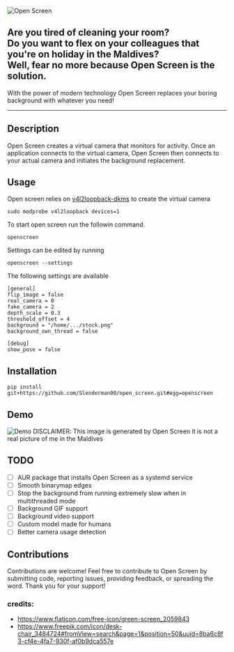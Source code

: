 ![Open Screen](https://github.com/Slenderman00/open_screen/blob/master/media/banner.png?raw=true)

Are you tired of cleaning your room?  
Do you want to flex on your colleagues that you're on holiday in the Maldives?  
Well, fear no more because Open Screen is the solution.
---
With the power of modern technology Open Screen replaces your boring background with whatever you need!

---
## Description
Open Screen creates a virtual camera that monitors for activity. Once an application connects to the virtual camera, Open Screen then connects to your actual camera and initiates the background replacement.

## Usage
Open screen relies on [v4l2loopback-dkms](https://github.com/umlaeute/v4l2loopback) to create the virtual camera 
```
sudo modprobe v4l2loopback devices=1
```

To start open screen run the followin command. 

```
openscreen
```
Settings can be edited by running 
```
openscreen --settings
```
The following settings are available
```
[general]
flip_image = false
real_camera = 0
fake_camera = 2
depth_scale = 0.3
threshold_offset = 4
background = "/home/.../stock.png"
background_own_thread = false

[debug]
show_pose = false

```
## Installation
```
pip install git+https://github.com/Slenderman00/open_screen.git#egg=openscreen 
```

## Demo
![Demo](https://github.com/Slenderman00/open_screen/blob/master/media/openScreen.png?raw=true)
DISCLAIMER: This image is generated by Open Screen it is not a real picture of me in the Maldives

## TODO
- [ ]  AUR package that installs Open Screen as a systemd service
- [ ]  Smooth binarymap edges
- [ ]  Stop the background from running extremely slow when in multithreaded mode
- [ ]  Background GIF support
- [ ]  Background video support
- [ ]  Custom model made for humans
- [ ]  Better camera usage detection

## Contributions
Contributions are welcome! Feel free to contribute to Open Screen by submitting code, reporting issues, providing feedback, or spreading the word. Thank you for your support!

### credits:
- https://www.flaticon.com/free-icon/green-screen_2059843
- https://www.freepik.com/icon/desk-chair_3484724#fromView=search&page=1&position=50&uuid=8ba6c8f3-cf4e-4fa7-930f-af0b9dca557e